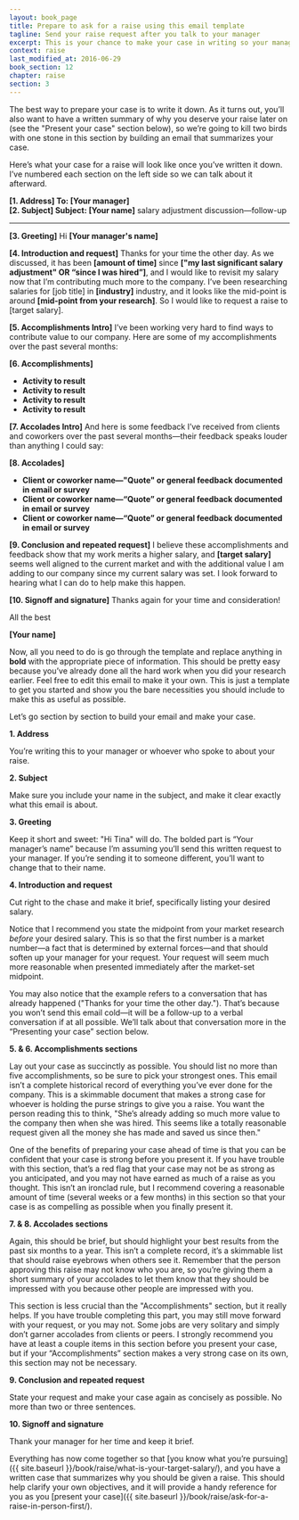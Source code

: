 ```yaml
---
layout: book_page
title: Prepare to ask for a raise using this email template
tagline: Send your raise request after you talk to your manager
excerpt: This is your chance to make your case in writing so your manager can circulate it in your own words. You'll make your case better than anyone else will.
context: raise
last_modified_at: 2016-06-29
book_section: 12
chapter: raise
section: 3
---
```

The best way to prepare your case is to write it down. As it turns out, you’ll also want to have a written summary of why you deserve your raise later on (see the "Present your case" section below), so we’re going to kill two birds with one stone in this section by building an email that summarizes your case.

Here’s what your case for a raise will look like once you’ve written it down. I’ve numbered each section on the left side so we can talk about it afterward.

<div class='sample-email'>
<p>
	<strong>[1. Address] To: [Your manager]</strong><br>
	<strong>[2. Subject] Subject: [Your name]</strong> salary adjustment discussion—follow-up
</p>
<hr>
<p><strong>[3. Greeting]</strong> Hi <strong>[Your manager's name]</strong></p>
<p><strong>[4. Introduction and request]</strong> Thanks for your time the other day. As we discussed, it has been <strong>[amount of time]</strong> since <strong>["my last significant salary adjustment" OR “since I was hired”]</strong>, and I would like to revisit my salary now that I’m contributing much more to the company. I’ve been researching salaries for </strong>[job title]</strong> in <strong>[industry]</strong> industry, and it looks like the mid-point is around <strong>[mid-point from your research]</strong>. So I would like to request a raise to </strong>[target salary]</strong>.</p> 

<p><strong>[5. Accomplishments Intro]</strong> I’ve been working very hard to find ways to contribute value to our company. Here are some of my accomplishments over the past several months:</p>

<p><strong>[6. Accomplishments]</strong></p>
<ul>
<li><strong>Activity to result</strong></li>
<li><strong>Activity to result</strong></li>
<li><strong>Activity to result</strong></li>
<li><strong>Activity to result</strong></li>
</ul>

<p><strong>[7. Accolades Intro]</strong> And here is some feedback I’ve received from clients and coworkers over the past several months—their feedback speaks louder than anything I could say:</p>

<p><strong>[8. Accolades]</strong></p>
<ul>
<li><strong>Client or coworker name—"Quote" or general feedback documented in email or survey</strong></li>
<li><strong>Client or coworker name—“Quote” or general feedback documented in email or survey</strong></li>
<li><strong>Client or coworker name—“Quote” or general feedback documented in email or survey</strong></li>
</ul>
<p><strong>[9. Conclusion and repeated request]</strong> I believe these accomplishments and feedback show that my work merits a higher salary, and <strong>[target salary]</strong> seems well aligned to the current market and with the additional value I am adding to our company since my current salary was set. I look forward to hearing what I can do to help make this happen.</p>

<p><strong>[10. Signoff and signature]</strong> Thanks again for your time and consideration!</p>

<p>All the best</p>

<p><strong>[Your name]</strong></p>
</div>

Now, all you need to do is go through the template and replace anything in **bold** with the appropriate piece of information. This should be pretty easy because you’ve already done all the hard work when you did your research earlier. Feel free to edit this email to make it your own. This is just a template to get you started and show you the bare necessities you should include to make this as useful as possible.

Let’s go section by section to build your email and make your case.

**1. Address**

You’re writing this to your manager or whoever who spoke to about your raise.

**2. Subject**

Make sure you include your name in the subject, and make it clear exactly what this email is about.

**3. Greeting**

Keep it short and sweet: "Hi Tina" will do. The bolded part is “Your manager’s name” because I’m assuming you’ll send this written request to your manager. If you’re sending it to someone different, you’ll want to change that to their name.

**4. Introduction and request**

Cut right to the chase and make it brief, specifically listing your desired salary. 

Notice that I recommend you state the midpoint from your market research *before* your desired salary. This is so that the first number is a market number—a fact that is determined by external forces—and that should soften up your manager for your request. Your request will seem much more reasonable when presented immediately after the market-set midpoint. 

You may also notice that the example refers to a conversation that has already happened ("Thanks for your time the other day."). That’s because you won’t send this email cold—it will be a follow-up to a verbal conversation if at all possible. We’ll talk about that conversation more in the “Presenting your case” section below.

**5. & 6. Accomplishments sections**

Lay out your case as succinctly as possible. You should list no more than five accomplishments, so be sure to pick your strongest ones. This email isn’t a complete historical record of everything you’ve ever done for the company. This is a skimmable document that makes a strong case for whoever is holding the purse strings to give you a raise. You want the person reading this to think, "She’s already adding so much more value to the company then when she was hired. This seems like a totally reasonable request given all the money she has made and saved us since then."

One of the benefits of preparing your case ahead of time is that you can be confident that your case is strong before you present it. If you have trouble with this section, that’s a red flag that your case may not be as strong as you anticipated, and you may not have earned as much of a raise as you thought. This isn’t an ironclad rule, but I recommend covering a reasonable amount of time (several weeks or a few months) in this section so that your case is as compelling as possible when you finally present it.

**7. & 8. Accolades sections**

Again, this should be brief, but should highlight your best results from the past six months to a year. This isn’t a complete record, it’s a skimmable list that should raise eyebrows when others see it. Remember that the person approving this raise may not know who you are, so you’re giving them a short summary of your accolades to let them know that they should be impressed with you because other people are impressed with you.

This section is less crucial than the "Accomplishments" section, but it really helps. If you have trouble completing this part, you may still move forward with your request, or you may not. Some jobs are very solitary and simply don’t garner accolades from clients or peers. I strongly recommend you have at least a couple items in this section before you present your case, but if your “Accomplishments” section makes a very strong case on its own, this section may not be necessary.

**9. Conclusion and repeated request**

State your request and make your case again as concisely as possible. No more than two or three sentences.

**10. Signoff and signature**

Thank your manager for her time and keep it brief.

Everything has now come together so that [you know what you’re pursuing]({{ site.baseurl }}/book/raise/what-is-your-target-salary/), and you have a written case that summarizes why you should be given a raise. This should help clarify your own objectives, and it will provide a handy reference for you as you [present your case]({{ site.baseurl }}/book/raise/ask-for-a-raise-in-person-first/).